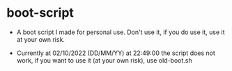 # boot-script

- A boot script I made for personal use. Don't use it, if you do use it, use it at your own risk.

- Currently at 02/10/2022 (DD/MM/YY) at 22:49:00 the script does not work, if you want to use it (at your own risk), use old-boot.sh
